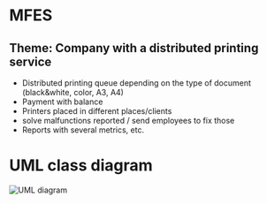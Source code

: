 # MFES

## Theme: Company with a distributed printing service
- Distributed printing queue depending on the type of document (black&white, color, A3, A4)
- Payment with balance
- Printers placed in different places/clients
- solve malfunctions reported / send employees to fix those
- Reports with several metrics, etc.



# UML class diagram

![UML diagram](https://imgur.com/jXrrDmK.png)

